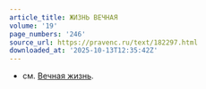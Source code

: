```yaml
---
article_title: ЖИЗНЬ ВЕЧНАЯ
volume: '19'
page_numbers: '246'
source_url: https://pravenc.ru/text/182297.html
downloaded_at: '2025-10-13T12:35:42Z'
---
```


- см. [Вечная жизнь](<https://pravenc.ru/text/Вечная жизнь.html>).
